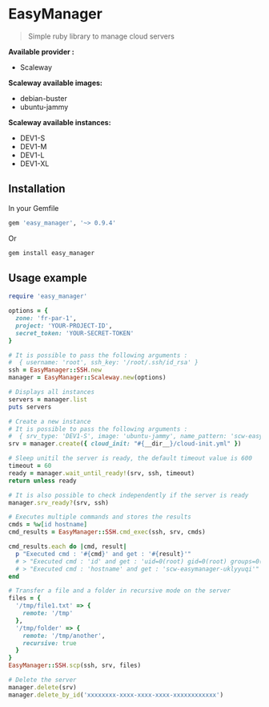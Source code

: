 # EasyManager

> Simple ruby library to manage cloud servers

**Available provider :**
* Scaleway

**Scaleway available images:**
* debian-buster
* ubuntu-jammy

**Scaleway available instances:**
* DEV1-S
* DEV1-M
* DEV1-L
* DEV1-XL

## Installation

In your Gemfile
```ruby
gem 'easy_manager', '~> 0.9.4'
```

Or
```bash
gem install easy_manager
```

## Usage example

```ruby
require 'easy_manager'

options = {
  zone: 'fr-par-1',
  project: 'YOUR-PROJECT-ID',
  secret_token: 'YOUR-SECRET-TOKEN'
}

# It is possible to pass the following arguments :
#  { username: 'root', ssh_key: '/root/.ssh/id_rsa' }
ssh = EasyManager::SSH.new
manager = EasyManager::Scaleway.new(options)

# Displays all instances
servers = manager.list
puts servers

# Create a new instance
# It is possible to pass the following arguments :
#  { srv_type: 'DEV1-S', image: 'ubuntu-jammy', name_pattern: 'scw-easymanager-__RANDOM__', cloud_init: false }
srv = manager.create({ cloud_init: "#{__dir__}/cloud-init.yml" })

# Sleep unitil the server is ready, the default timeout value is 600
timeout = 60
ready = manager.wait_until_ready!(srv, ssh, timeout)
return unless ready

# It is also possible to check independently if the server is ready
manager.srv_ready?(srv, ssh)

# Executes multiple commands and stores the results
cmds = %w[id hostname]
cmd_results = EasyManager::SSH.cmd_exec(ssh, srv, cmds)

cmd_results.each do |cmd, result|
  p "Executed cmd : '#{cmd}' and get : '#{result}'"
  # > "Executed cmd : 'id' and get : 'uid=0(root) gid=0(root) groups=0(root)'"
  # > "Executed cmd : 'hostname' and get : 'scw-easymanager-uklyyuqi'"
end

# Transfer a file and a folder in recursive mode on the server
files = {
  '/tmp/file1.txt' => {
    remote: '/tmp'
  },
  '/tmp/folder' => {
    remote: '/tmp/another',
    recursive: true
  }
}
EasyManager::SSH.scp(ssh, srv, files)

# Delete the server
manager.delete(srv)
manager.delete_by_id('xxxxxxxx-xxxx-xxxx-xxxx-xxxxxxxxxxxx')
```